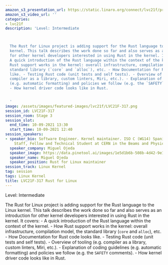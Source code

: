 ```yaml
---
amazon_s3_presentation_url: https://static.linaro.org/connect/lvc21f/presentations/LVC21F-317.pdf
amazon_s3_video_url: ''
categories:
- lvc21f
description: 'Level: Intermediate 



  The Rust for Linux project is adding support for the Rust language to the Linux
  kernel. This talk describes the work done so far and also serves as an introduction
  for other kernel developers interested in using Rust in the kernel. It covers: -
  A quick introduction of the Rust language within the context of the kernel. - How
  Rust support works in the kernel: overall infrastructure, compilation model, the
  standard library (`core` and `alloc`), etc. - How Documentation for Rust code looks
  like. - Testing Rust code (unit tests and self tests). - Overview of tooling (e.g.
  compiler as a library, custom linters, Miri, etc.). - Explanation of coding guidelines
  (e.g. automatic formatting) and policies we follow (e.g. the `SAFETY` comments).
  - How kernel driver code looks like in Rust.


  '
image: /assets/images/featured-images/lvc21f/LVC21F-317.png
session_id: LVC21F-317
session_room: Stage 3
session_slot:
  end_time: 10-09-2021 13:30
  start_time: 10-09-2021 12:40
session_speakers:
- speaker_bio: Software Engineer. Kernel maintainer. ISO C (WG14) Spanish NB. Previously
    Staff, Fellow and Technical Student at CERN in the Beams and Physics Departments.
  speaker_company: Miguel Ojeda
  speaker_image: https://data.pinetool.ai/images/1e5d1b6b-508b-4d42-9e1b-6efb21fb1120.jpeg
  speaker_name: Miguel Ojeda
  speaker_position: Rust for Linux maintainer
session_track: Linux Kernel
tag: session
tags: Linux Kernel
title: LVC21F-317 Rust for Linux
---
```


Level: Intermediate 


The Rust for Linux project is adding support for the Rust language to the Linux kernel. This talk describes the work done so far and also serves as an introduction for other kernel developers interested in using Rust in the kernel. It covers: - A quick introduction of the Rust language within the context of the kernel. - How Rust support works in the kernel: overall infrastructure, compilation model, the standard library (`core` and `alloc`), etc. - How Documentation for Rust code looks like. - Testing Rust code (unit tests and self tests). - Overview of tooling (e.g. compiler as a library, custom linters, Miri, etc.). - Explanation of coding guidelines (e.g. automatic formatting) and policies we follow (e.g. the `SAFETY` comments). - How kernel driver code looks like in Rust.